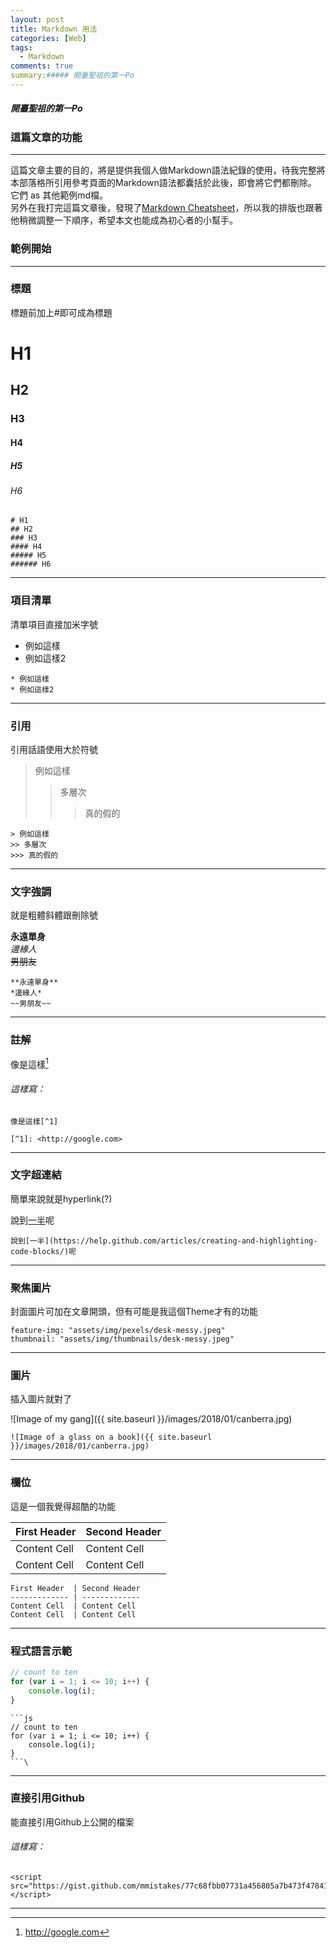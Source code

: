 ```yaml
---
layout: post
title: Markdown 用法
categories: [Web]
tags: 
  - Markdown
comments: true
summary:##### 開臺聖祖的第一Po
---
```


##### 開臺聖祖的第一Po
### 這篇文章的功能
---
這篇文章主要的目的，將是提供我個人做Markdown語法紀錄的使用，待我完整將本部落格所引用參考頁面的Markdown語法都囊括於此後，即會將它們都刪除。  
它們 as 其他範例md檔。  
另外在我打完這篇文章後，發現了[Markdown Cheatsheet](https://github.com/adam-p/markdown-here/wiki/Markdown-Cheatsheet)，所以我的排版也跟著他稍微調整一下順序，希望本文也能成為初心者的小幫手。

### 範例開始
---
### 標題
標題前加上#即可成為標題

# H1
## H2
### H3
#### H4
##### H5
###### H6

```
# H1
## H2
### H3
#### H4
##### H5
###### H6
```
---
### 項目清單
清單項目直接加米字號

* 例如這樣
* 例如這樣2

```
* 例如這樣
* 例如這樣2
```
---
### 引用
引用話語使用大於符號

> 例如這樣
>> 多層次
>>> 真的假的

```
> 例如這樣
>> 多層次
>>> 真的假的

```
---
### 文字強調
就是粗體斜體跟刪除號

**永遠單身**  
*邊緣人*  
~~男朋友~~  

```
**永遠單身**  
*邊緣人*  
~~男朋友~~
```
---
### 註解
像是這樣[^1]

[^1]: <http://google.com>
###### 這樣寫：
```
像是這樣[^1]

[^1]: <http://google.com>
```
---
### 文字超連結
簡單來說就是hyperlink(?)

說到[一半](https://help.github.com/articles/creating-and-highlighting-code-blocks/)呢
```
說到[一半](https://help.github.com/articles/creating-and-highlighting-code-blocks/)呢
```
---
### 聚焦圖片
封面圖片可加在文章開頭，但有可能是我這個Theme才有的功能

```
feature-img: "assets/img/pexels/desk-messy.jpeg"
thumbnail: "assets/img/thumbnails/desk-messy.jpeg"
```
---
### 圖片
插入圖片就對了

![Image of my gang]({{ site.baseurl }}/images/2018/01/canberra.jpg)
```
![Image of a glass on a book]({{ site.baseurl }}/images/2018/01/canberra.jpg)
```
---
### 欄位
這是一個我覺得超酷的功能

First Header  | Second Header
------------- | -------------
Content Cell  | Content Cell
Content Cell  | Content Cell

```
First Header  | Second Header
------------- | -------------
Content Cell  | Content Cell
Content Cell  | Content Cell
```
---
### 程式語言示範

``` js
// count to ten
for (var i = 1; i <= 10; i++) {
    console.log(i);
}

```

    
```
```js
// count to ten
for (var i = 1; i <= 10; i++) {
    console.log(i);
}
```\
```

---
### 直接引用Github
能直接引用Github上公開的檔案

<script src="https://gist.github.com/mmistakes/77c68fbb07731a456805a7b473f47841.js"></script>
###### 這樣寫：
```
<script src="https://gist.github.com/mmistakes/77c68fbb07731a456805a7b473f47841.js"></script>
```
---

